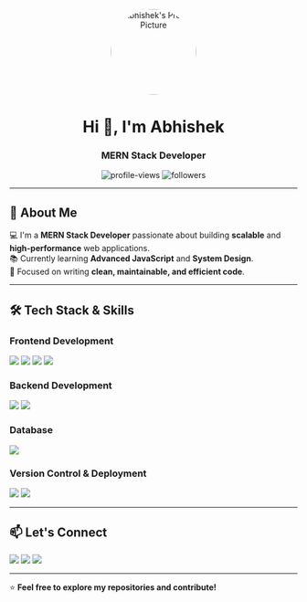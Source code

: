 <p align="center">
  <img src="https://avatars.githubusercontent.com/u/12345678?v=4" alt="Abhishek's Profile Picture" width="150" style="border-radius:50%;" />
</p>
<h1 align="center">Hi 👋, I'm Abhishek</h1>
<h3 align="center"> MERN Stack Developer</h3>

<p align="center">
  <img src="https://komarev.com/ghpvc/?username=abhishekanil551&label=Profile%20Views&color=0e75b6&style=flat" alt="profile-views" />
  <img src="https://img.shields.io/github/followers/abhishekanil551?label=Followers&style=social" alt="followers" />
</p>

---

## 🚀 About Me  
💻 I'm a **MERN Stack Developer** passionate about building **scalable** and **high-performance** web applications.  
📚 Currently learning **Advanced JavaScript** and **System Design**.  
🎯 Focused on writing **clean, maintainable, and efficient code**.  

---

## 🛠️ Tech Stack & Skills  

### **Frontend Development**
<p>
  <img src="https://img.shields.io/badge/HTML5-E34F26?style=for-the-badge&logo=html5&logoColor=white" />
  <img src="https://img.shields.io/badge/CSS3-1572B6?style=for-the-badge&logo=css3&logoColor=white" />
  <img src="https://img.shields.io/badge/JavaScript-F7DF1E?style=for-the-badge&logo=javascript&logoColor=black" />
  <img src="https://img.shields.io/badge/Bootstrap-563D7C?style=for-the-badge&logo=bootstrap&logoColor=white" />
</p>

### **Backend Development**
<p>
  <img src="https://img.shields.io/badge/Node.js-339933?style=for-the-badge&logo=node.js&logoColor=white" />
  <img src="https://img.shields.io/badge/Express.js-000000?style=for-the-badge&logo=express&logoColor=white" />
</p>

### **Database**
<p>
  <img src="https://img.shields.io/badge/MongoDB-47A248?style=for-the-badge&logo=mongodb&logoColor=white" />
</p>

### **Version Control & Deployment**
<p>
  <img src="https://img.shields.io/badge/Git-F05032?style=for-the-badge&logo=git&logoColor=white" />
  <img src="https://img.shields.io/badge/GitHub-181717?style=for-the-badge&logo=github&logoColor=white" />
</p>


---

## 📫 Let's Connect  

<p>
  <a href="mailto:abhishekanil551@gmail.com"><img src="https://img.shields.io/badge/Gmail-D14836?style=for-the-badge&logo=gmail&logoColor=white"></a>
  <a href="https://www.linkedin.com/in/aabhishek-anil/" target="_blank"><img src="https://img.shields.io/badge/LinkedIn-0077B5?style=for-the-badge&logo=linkedin&logoColor=white"></a>
  <a href="https://github.com/abhishekanil551"><img src="https://img.shields.io/badge/GitHub-181717?style=for-the-badge&logo=github&logoColor=white"></a>
</p>

---

⭐ **Feel free to explore my repositories and contribute!**
